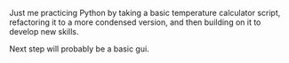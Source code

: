 Just me practicing Python by taking a basic temperature calculator script, refactoring it to a more condensed version, and then building on it to develop new skills.

Next step will probably be a basic gui.
